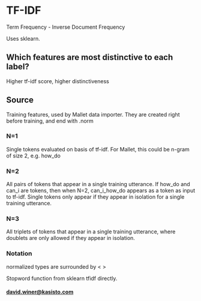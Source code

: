# TF-IDF
Term Frequency - Inverse Document Frequency

Uses sklearn.

## Which features are most distinctive to each label?

Higher tf-idf score, higher distinctiveness

## Source
Training features, used by Mallet data importer. They are created right before training, and end with .norm

### N=1
Single tokens evaluated on basis of tf-idf. For Mallet, this could be n-gram of size 2, e.g. how_do

### N=2
All pairs of tokens that appear in a single training utterance. If how_do and can_i are tokens, then when N=2, can_i_how_do appears as a token as input to tf-idf. Single tokens only appear if they appear in isolation for a single training utterance. 

### N=3

All triplets of tokens that appear in a single training utterance, where doublets are only allowed if they appear in isolation.

### Notation
normalized types are surrounded by \< \>

Stopword function from sklearn tfidf directly. 


#### david.winer@kasisto.com
